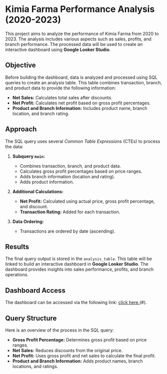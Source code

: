 # Kimia Farma Performance Analysis (2020-2023)

This project aims to analyze the performance of Kimia Farma from 2020 to 2023. The analysis includes various aspects such as sales, profits, and branch performance. The processed data will be used to create an interactive dashboard using **Google Looker Studio**.

## Objective
Before building the dashboard, data is analyzed and processed using SQL queries to create an analysis table. This table combines transaction, branch, and product data to provide the following information:

- **Net Sales:** Calculates total sales after discounts.
- **Net Profit:** Calculates net profit based on gross profit percentages.
- **Product and Branch Information:** Includes product name, branch location, and branch rating.

## Approach
The SQL query uses several *Common Table Expressions* (CTEs) to process the data:

1. **Subquery `main`:**
   - Combines transaction, branch, and product data.
   - Calculates gross profit percentages based on price ranges.
   - Adds branch information (location and rating).
   - Adds product information.

2. **Additional Calculations:**
   - **Net Profit:** Calculated using actual price, gross profit percentage, and discount.
   - **Transaction Rating:** Added for each transaction.

3. **Data Ordering:**
   - Transactions are ordered by date (ascending).

## Results
The final query output is stored in the `analysis_table`. This table will be linked to build an interactive dashboard in **Google Looker Studio**. The dashboard provides insights into sales performance, profits, and branch operations.

## Dashboard Access
The dashboard can be accessed via the following link: [click here.](https://lookerstudio.google.com/reporting/1af9ddef-d58e-4e17-b9fa-38f53c1de4d1)(#).

## Query Structure
Here is an overview of the process in the SQL query:
- **Gross Profit Percentage:** Determines gross profit based on price ranges.
- **Net Sales:** Reduces discounts from the original price.
- **Net Profit:** Uses gross profit and net sales to calculate the final profit.
- **Product and Branch Information:** Adds product names, branch locations, and ratings.
